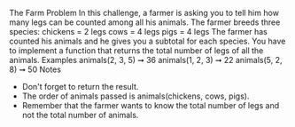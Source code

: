 The Farm Problem
In this challenge, a farmer is asking you to tell him how many legs can be counted among all his animals. The farmer breeds three species:
chickens = 2 legs
cows = 4 legs
pigs = 4 legs
The farmer has counted his animals and he gives you a subtotal for each species. You have to implement a function that returns the total number of legs of all the animals.
Examples
animals(2, 3, 5) ➞ 36
animals(1, 2, 3) ➞ 22
animals(5, 2, 8) ➞ 50
Notes
* Don't forget to return the result.
* The order of animals passed is animals(chickens, cows, pigs).
* Remember that the farmer wants to know the total number of legs and not the total number of animals.